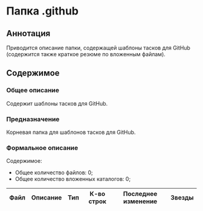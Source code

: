 # Папка .github

## Аннотация

Приводится описание папки, содержащей шаблоны тасков для GitHub (содержится также краткое резюме по вложенным файлам).

## Содержимое

### Общее описание

Содержит шаблоны тасков для GitHub.

### Предназначение

Корневая папка для шаблонов тасков для GitHub.

### Формальное описание

Содержимое:
* Общее количество файлов: 0;
* Общее количество вложенных каталогов: 0;

| Файл | Описание | Тип | К-во строк | Последнее изменение | Звезды |
|------|----------|-----|------------|---------------------|--------|


